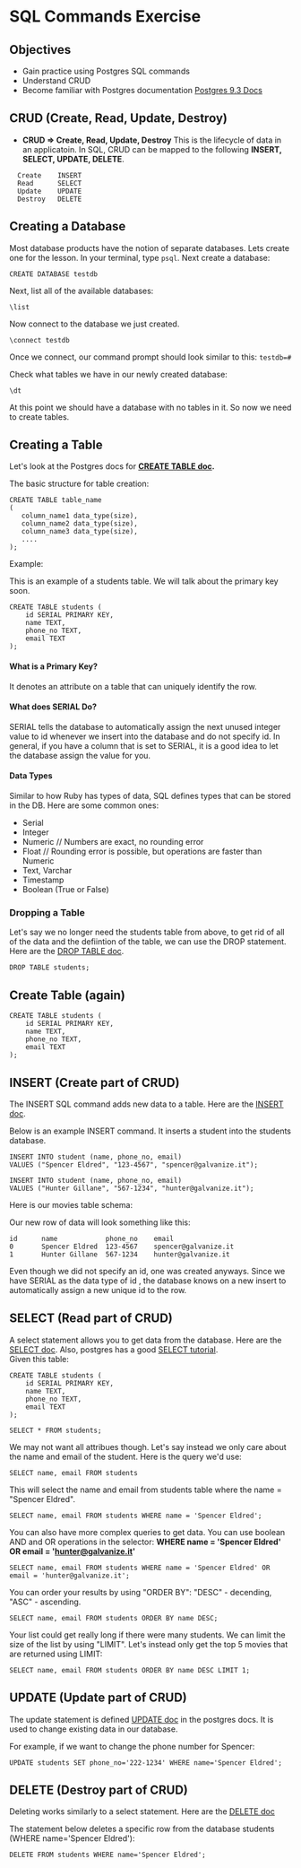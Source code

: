 # SQL Commands Exercise

## Objectives
* Gain practice using Postgres SQL commands
* Understand CRUD
* Become familiar with Postgres documentation [Postgres 9.3 Docs](http://www.postgresql.org/docs/9.3/interactive/index.html)	

## CRUD (Create, Read, Update, Destroy)
  - __CRUD => Create, Read, Update, Destroy__ This is the lifecycle of data in an applicatoin.  In SQL, CRUD can be mapped to the following __INSERT, SELECT, UPDATE, DELETE__. 

```
  Create	INSERT
  Read		SELECT
  Update	UPDATE
  Destroy	DELETE
```

## Creating a Database

Most database products have the notion of separate databases.  Lets create one for the lesson.  In your terminal, type ```psql```.  Next create a database:

```
CREATE DATABASE testdb
```

Next, list all of the available databases:

```
\list
```

Now connect to the database we just created.

```
\connect testdb
```
Once we connect, our command prompt should look similar to this: ```testdb=#```

Check what tables we have in our newly created database:

```
\dt
```

At this point we should have a database with no tables in it.  So now we need to create tables.

## Creating a Table

Let's look at the Postgres docs for __[CREATE TABLE doc](http://www.postgresql.org/docs/9.3/static/sql-createtable.html).__

The basic structure for table creation:  

```
CREATE TABLE table_name
(
   column_name1 data_type(size),
   column_name2 data_type(size),
   column_name3 data_type(size),
   ....
);
```

Example:

This is an example of a students table.  We will talk about the primary key soon.

```
CREATE TABLE students (
    id SERIAL PRIMARY KEY,
    name TEXT,
    phone_no TEXT,
    email TEXT
);
```
#### What is a Primary Key?

It denotes an attribute on a table that can uniquely identify the row.

#### What does SERIAL Do?

SERIAL tells the database to automatically assign the next unused integer value to id whenever we insert into the database and do not specify id.  In general, if you have a column that is set to SERIAL, it is a good idea to let the database assign the  value for you.

#### Data Types

Similar to how Ruby has types of data, SQL defines types that can be stored in the DB. Here are some common ones:

* Serial
* Integer
* Numeric // Numbers are exact, no rounding error
* Float // Rounding error is possible, but operations are faster than Numeric
* Text, Varchar
* Timestamp
* Boolean (True or False)

### Dropping a Table

Let's say we no longer need the students table from above, to get rid of all of the data and the defiintion of the table, we can use the DROP statement.  Here are the [DROP TABLE doc](http://www.postgresql.org/docs/9.3/static/sql-droptable.html).

```
DROP TABLE students;
```

## Create Table (again)

```
CREATE TABLE students (
    id SERIAL PRIMARY KEY,
    name TEXT,
    phone_no TEXT,
    email TEXT
);
```


## INSERT (Create part of CRUD)

The INSERT SQL command adds new data to a table.  Here are the [INSERT doc](http://www.postgresql.org/docs/9.3/static/sql-insert.html).

Below is an example INSERT command.  It inserts a student into the students database.

```
INSERT INTO student (name, phone_no, email)
VALUES ("Spencer Eldred", "123-4567", "spencer@galvanize.it");
```
```
INSERT INTO student (name, phone_no, email)
VALUES ("Hunter Gillane", "567-1234", "hunter@galvanize.it");
```
Here is our movies table schema:


Our new row of data will look something like this:

```
id		name           	phone_no	email
0   	Spencer Eldred 	123-4567	spencer@galvanize.it
1		Hunter Gillane	567-1234	hunter@galvanize.it

```

Even though we did not specify an id, one was created anyways.  Since we have SERIAL as the data type of id , the database knows on a new insert to automatically assign a new unique id to the row.

## SELECT (Read part of CRUD)

A select statement allows you to get data from the database.  Here are the [SELECT doc](http://www.postgresql.org/docs/9.3/static/sql-select.html).  Also, postgres has a good [SELECT tutorial](http://www.postgresql.org/docs/9.3/static/tutorial-select.html).  
Given this table:

```
CREATE TABLE students (
    id SERIAL PRIMARY KEY,
    name TEXT,
    phone_no TEXT,
    email TEXT
);
```

```
SELECT * FROM students;
```

We may not want all attribues though.  Let's say instead we only care about the name and email of the student.  Here is the query we'd use:

```
SELECT name, email FROM students
```


This will select the name and email from students table where the name = "Spencer Eldred". 

```
SELECT name, email FROM students WHERE name = 'Spencer Eldred';
```

You can also have more complex queries to get data.  You can use boolean AND and OR operations in the selector: **WHERE name = 'Spencer Eldred' OR email = 'hunter@galvanize.it'**

```
SELECT name, email FROM students WHERE name = 'Spencer Eldred' OR email = 'hunter@galvanize.it';
```
You can order your results by using "ORDER BY": "DESC" - decending, "ASC" - ascending.

```
SELECT name, email FROM students ORDER BY name DESC;
```

Your list could get really long if there were many students. We can limit the size of the list by using "LIMIT".  Let's instead only get the top 5 movies that are returned using LIMIT:

```
SELECT name, email FROM students ORDER BY name DESC LIMIT 1;
```

## UPDATE (Update part of CRUD)

The update statement is defined [UPDATE doc](http://www.postgresql.org/docs/9.3/static/sql-update.html) in the postgres docs.  It is used to change existing data in our database.

For example, if we want to change the phone number for Spencer:

```
UPDATE students SET phone_no='222-1234' WHERE name='Spencer Eldred';
```

## DELETE (Destroy part of CRUD)

Deleting works similarly to a select statement.  Here are the [DELETE doc](http://www.postgresql.org/docs/9.3/static/sql-delete.html)

The statement below deletes a specific row from the database students (WHERE name='Spencer Eldred'):

```
DELETE FROM students WHERE name='Spencer Eldred';
```

